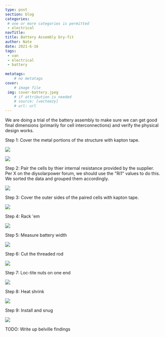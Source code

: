 ```yaml
---
type: post
section: blog
categories: 
 # one or more categories is permitted
 - electrical
navTitle: 
title: Battery Assembly Dry-fit
author: Nate
date: 2021-6-16
tags:
 - van
 - electrical
 - battery
 
metatags:
	# no metatags
cover: 
	# image file
 img: cover-battery.jpeg
	# if attribution is needed
	# source: [vecteezy]
	# url: url
---
```


We are doing a trial of the battery assembly to make sure we can get good final dimensions (primarily for cell interconnections) and verify the physical design works.

Step 1:  Cover the metal portions of the structure with kapton tape.

![](kapton-sides.jpeg)

![](kapton-bottom.jpeg)

Step 2:  Pair the cells by thier internal resistance provided by the supplier.  Per X on the diysolarpower forum, we should use the "Ri1" values to do this.  We sorted the data and grouped them accordingly.

![](paired-cells.jpeg)

Step 3: Cover the outer sides of the paired cells with kapton tape.

![](kapton-cells.jpeg)

Step 4: Rack 'em

![](full-battery.jpeg)

Step 5: Measure battery width

![](measure.jpg)

Step 6: Cut the threaded rod

![](cutrod.jpg)

Step 7: Loc-tite nuts on one end

![](loctite.jpg)

Step 8: Heat shrink

![](heatshrink.jpg)

Step 9: Install and snug

![](install.jpg)


TODO: Write up belville findings
